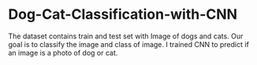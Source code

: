 # Dog-Cat-Classification-with-CNN

The dataset contains train and test set with Image of dogs and cats. Our goal is to classify the image and class of image. I trained CNN to predict if an image is a photo of dog or cat.
